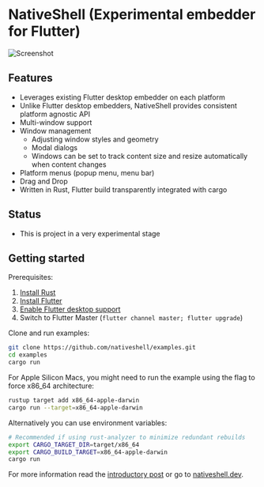 # NativeShell (Experimental embedder for Flutter)

![](https://nativeshell.dev/screenshot-dev.png "Screenshot")

## Features

- Leverages existing Flutter desktop embedder on each platform
- Unlike Flutter desktop embedders, NativeShell provides consistent platform agnostic API
- Multi-window support
- Window management
    - Adjusting window styles and geometry
    - Modal dialogs
    - Windows can be set to track content size and resize automatically when content changes
- Platform menus (popup menu, menu bar)
- Drag and Drop
- Written in Rust, Flutter build transparently integrated with cargo

## Status

- This is project in a very experimental stage

## Getting started

Prerequisites:

1. [Install Rust](https://www.rust-lang.org/tools/install)
2. [Install Flutter](https://flutter.dev/docs/get-started/install)
3. [Enable Flutter desktop support](https://flutter.dev/desktop#set-up)
4. Switch to Flutter Master (`flutter channel master; flutter upgrade`)

Clone and run examples:

```bash
git clone https://github.com/nativeshell/examples.git
cd examples
cargo run
```

For Apple Silicon Macs, you might need to run the example using the flag to force x86_64 architecture:

```bash
rustup target add x86_64-apple-darwin
cargo run --target=x86_64-apple-darwin
```

Alternatively you can use environment variables:
```bash
# Recommended if using rust-analyzer to minimize redundant rebuilds
export CARGO_TARGET_DIR=target/x86_64
export CARGO_BUILD_TARGET=x86_64-apple-darwin
cargo run
```

For more information read the [introductory post](https://matejknopp.com/post/introducing-nativeshell/) or go to [nativeshell.dev](https://nativeshell.dev).


